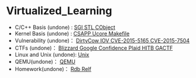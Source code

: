 # Virtualized_Learning

- C/C++ Basis (undone) :       [SGI STL CObject](C++/)
- Kernel Basis (undone) :      [CSAPP Ucore Makefile](Kernel/)
- Vulnerability (undone)：    [DirtyCow IOV CVE-2015-5165 CVE-2015-7504](Vulnerability/)
- CTFs (undone)：                  [Blizzard Google Confidence Plaid HITB GACTF](CTFs/)
- Linux and Unix (undone):   [Unix](Unix/)
- QEMU(undone)：                [QEMU](QEMU/)
- Homework(undone)：        [Rdb Relf](Homework/)


